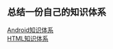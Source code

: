 ## 总结一份自己的知识体系   
[Android知识体系](http://naotu.baidu.com/file/ffe9c0b831d1a22b5ad82582b49fe3c9)     
[HTML知识体系](http://naotu.baidu.com/file/f0572a1a9a050a79238242811eee8b86)
